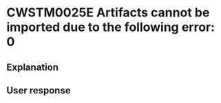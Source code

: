 # CWSTM0025E Artifacts cannot be imported due to the following error: 0

## Explanation

## User response